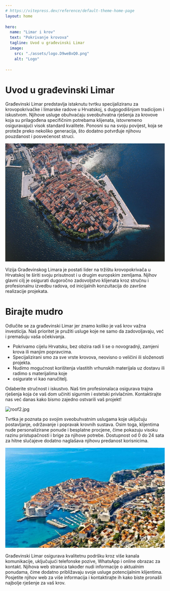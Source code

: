 ```yaml
---
# https://vitepress.dev/reference/default-theme-home-page
layout: home

hero:
  name: "Limar i krov"
  text: "Pokrivanje krovova"
  tagline: Uvod u građevinski Limar
  image:
    src: "./assets/logo.D9weBxQ0.png"
    alt: "Logo"

---
```

# Uvod u građevinski Limar
Građevinski Limar predstavlja istaknutu tvrtku specijaliziranu za krovopokrivačke i limarske radove u 
Hrvatskoj, s dugogodišnjom tradicijom i iskustvom. Njihove usluge obuhvaćaju sveobuhvatna rješenja za 
krovove koja su prilagođena specifičnim potrebama klijenata, istovremeno osiguravajući visok standard 
kvalitete. Ponosni su na svoju povijest, koja se proteže preko nekoliko generacija, što dodatno potvrđuje 
njihovu pouzdanost i posvećenost struci.

![roofs.jpg](assets/roofs.jpg)

Vizija Građevinskog Limara je postati lider na tržištu krovopokrivača u Hrvatskoj te širiti svoju
prisutnost i u drugim europskim zemljama. Njihov glavni cilj je osigurati dugoročno zadovoljstvo 
klijenata kroz stručnu i profesionalnu izvedbu radova, od inicijalnih konzultacija do završne 
realizacije projekata.

# Birajte mudro

Odlučite se za građevinski Limar jer znamo koliko je vaš krov važna investicija. Naš prioritet je 
pružiti usluge koje ne samo da zadovoljavaju, već i premašuju vaša očekivanja.

- Pokrivamo cijelu Hrvatsku, bez obzira radi li se o novogradnji, zamjeni krova ili manjim popravcima.
- Specijalizirani smo za sve vrste krovova, neovisno o veličini ili složenosti projekta.
- Nudimo mogućnost korištenja vlastitih vrhunskih materijala uz dostavu ili radimo s materijalima koje 
- osigurate vi kao naručitelj.

Odaberite stručnost i iskustvo. Naš tim profesionalaca osigurava trajna rješenja koja će vaš dom 
učiniti sigurnim i estetski privlačnim. Kontaktirajte nas već danas kako bismo zajedno ostvarili 
vaš projekt!

![roof2.jpg](assets/roof2.jpg)

Tvrtka je poznata po svojim sveobuhvatnim uslugama koje uključuju postavljanje, održavanje i 
popravak krovnih sustava. Osim toga, klijentima nude personalizirane ponude i besplatne procjene, 
čime pokazuju visoku razinu pristupačnosti i brige za njihove potrebe. Dostupnost od 0 do 24 sata 
za hitne slučajeve dodatno naglašava njihovu predanost korisnicima.

![roofs1.jpg](assets/roofs1.jpg)

Građevinski Limar osigurava kvalitetnu podršku kroz više kanala komunikacije, uključujući telefonske 
pozive, WhatsApp i online obrazac za kontakt. Njihova web stranica također nudi informacije o aktualnim 
ponudama, čime dodatno približavaju svoje usluge potencijalnim klijentima. Posjetite njihov web za 
više informacija i kontaktirajte ih kako biste pronašli najbolje rješenje za vaš krov.

